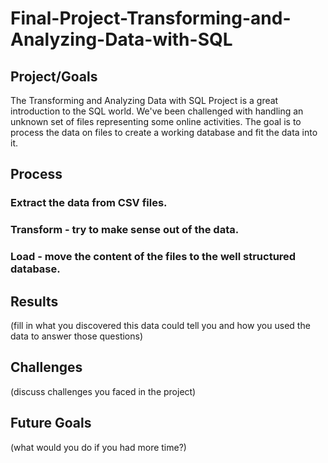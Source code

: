 # Final-Project-Transforming-and-Analyzing-Data-with-SQL

## Project/Goals
The Transforming and Analyzing Data with SQL Project is a great introduction to the SQL world.
We've been challenged with handling an unknown set of files representing some online activities.
The goal is to process the data on files to create a working database and fit the data into it.



## Process
### Extract the data from CSV files.
### Transform - try to make sense out of the data.
### Load - move the content of the files to the well structured database.

## Results
(fill in what you discovered this data could tell you and how you used the data to answer those questions)

## Challenges 
(discuss challenges you faced in the project)

## Future Goals
(what would you do if you had more time?)
